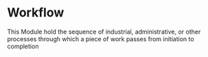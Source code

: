 Workflow
========

This Module hold the sequence of industrial, administrative, or other processes through which a piece of work passes from initiation to completion
